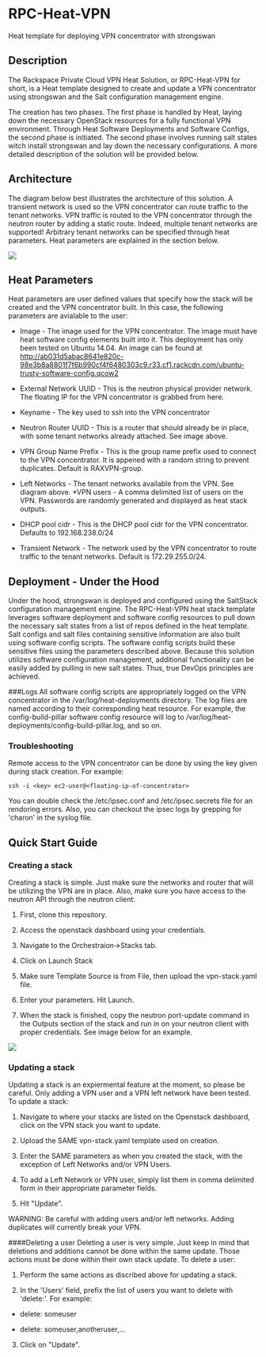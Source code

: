 # RPC-Heat-VPN
Heat template for deploying VPN concentrator with strongswan



## Description
The Rackspace Private Cloud VPN Heat Solution, or RPC-Heat-VPN for short, is a Heat template designed to create and update a VPN concentrator using strongswan and the Salt configuration management engine.

The creation has two phases. The first phase is handled by Heat, laying down the necessary OpenStack resources for a fully functional VPN environment. Through Heat Software Deployments and Software Configs, the second phase is initiated. The second phase involves running salt states witch install strongswan and lay down the necessary configurations. A more detailed description of the solution will be provided below.

## Architecture
The diagram below best illustrates the architecture of this solution. A transient network is used so the VPN concentrator can route traffic to the tenant networks. VPN traffic is routed to the VPN concentrator through the neutron router by adding a static route. Indeed, multiple tenant networks are supported! Arbitrary tenant networks can be specified through heat parameters. Heat parameters are explained in the section below.

![](http://718016a9d23737f3d804-7671e86526a10735410d8ae5040e7d55.r41.cf1.rackcdn.com/VPN%20architecture%20diagram.png)


## Heat Parameters
Heat parameters are user defined values that specify how the stack will be created and the VPN concentrator built. In this case, the following parameters are avialable to the user: 

* Image - The image used for the VPN concentrator. The image must have heat software config elements built into it. This deployment has only been tested on Ubuntu 14.04. An image can be found at http://ab031d5abac8641e820c-98e3b8a8801f7f6b990cf4f6480303c9.r33.cf1.rackcdn.com/ubuntu-trusty-software-config.qcow2
* External Network UUID - This is the neutron physical provider network. The floating IP for the VPN concentrator is grabbed from here. 
* Keyname - The key used to ssh into the VPN concentrator
* Neutron Router UUID - This is a router that should already be in place, with some tenant networks already attached. See image above. 

* VPN Group Name Prefix - This is the group name prefix used to connect to the VPN concentrator. It is appened with a random string to prevent duplicates. Default is RAXVPN-group.
* Left Networks - The tenant networks available from the VPN. See diagram above.
*VPN users - A comma delimited list of users on the VPN. Passwords are randomly generated and displayed as heat stack outputs. 
* DHCP pool cidr - This is the DHCP pool cidr for the VPN concentrator. Defaults to 192.168.238.0/24
* Transient Network - The network used by the VPN concentrator to route traffic to the tenant networks. Default is 172.29.255.0/24.

## Deployment - Under the Hood
Under the hood, strongswan is deployed and configured using the SaltStack configuration management engine. The RPC-Heat-VPN heat stack template leverages software deployment and software config resources to pull down the necessary salt states from a list of repos defined in the heat template. Salt configs and salt files containing sensitive information are also built using software config scripts. The software config scripts build these sensitive files using the parameters described above. 
Because this solution utilizes software configuration management, additional functionality can be easily added by pulling in new salt states. Thus, true DevOps principles are achieved.

###Logs
All software config scripts are appropriately logged on the VPN concentrator in the /var/log/heat-deployments directory. The log files are named according to their corresponding heat resource. For example, the config-build-pillar software config resource will log to /var/log/heat-deployments/config-build-pillar.log, and so on.

### Troubleshooting
Remote access to the VPN concentrator can be done by using the key given during stack creation. For example:

```shell
ssh -i <key> ec2-user@<floating-ip-of-concentrator>
```

You can double check the /etc/ipsec.conf and /etc/ipsec.secrets file for an rendoring errors. Also, you can checkout the ipsec logs by grepping for 'charon' in the syslog file. 

## Quick Start Guide
### Creating a stack
Creating a stack is simple. Just make sure the networks and router that will be utilizing the VPN are in place. Also, make sure you have access to the neutron API through the neutron client:

1. First, clone this repository. 

2. Access the openstack dashboard using your credentials.

3. Navigate to the Orchestraion->Stacks tab.

5. Click on Launch Stack

6. Make sure Template Source is from File, then upload the vpn-stack.yaml file.

7. Enter your parameters. Hit Launch.

8. When the stack is finished, copy the neutron port-update command in the Outputs section of the stack and run in on your neutron client with proper credentials. See image below for an example.

![](http://718016a9d23737f3d804-7671e86526a10735410d8ae5040e7d55.r41.cf1.rackcdn.com/Neutron_port_command.png)

### Updating a stack
Updating a stack is an expiermental feature at the moment, so please be careful. Only adding a VPN user and a VPN left network have been tested.
To update a stack: 

1. Navigate to where your stacks are listed on the Openstack dashboard, click on the VPN stack you want to update. 

2. Upload the SAME vpn-stack.yaml template used on creation. 

3. Enter the SAME parameters as when you created the stack, with the exception of Left Networks and/or VPN Users.

4. To add a Left Network or VPN user, simply list them in comma delimited form in their appropriate parameter fields. 

5. Hit "Update". 

WARNING: Be careful with adding users and/or left networks. Adding duplicates will currently break your VPN. 

####Deleting a user
Deleting a user is very simple. Just keep in mind that deletions and additions cannot be done within the same update. Those actions must be done within their own stack update. 
To delete a user: 

1. Perform the same actions as discribed above for updating a stack. 

2. In the 'Users' field, prefix the list of users you want to delete with 'delete:'. For example: 

* delete: someuser

* delete: someuser,anotheruser,...

3. Click on "Update". 
